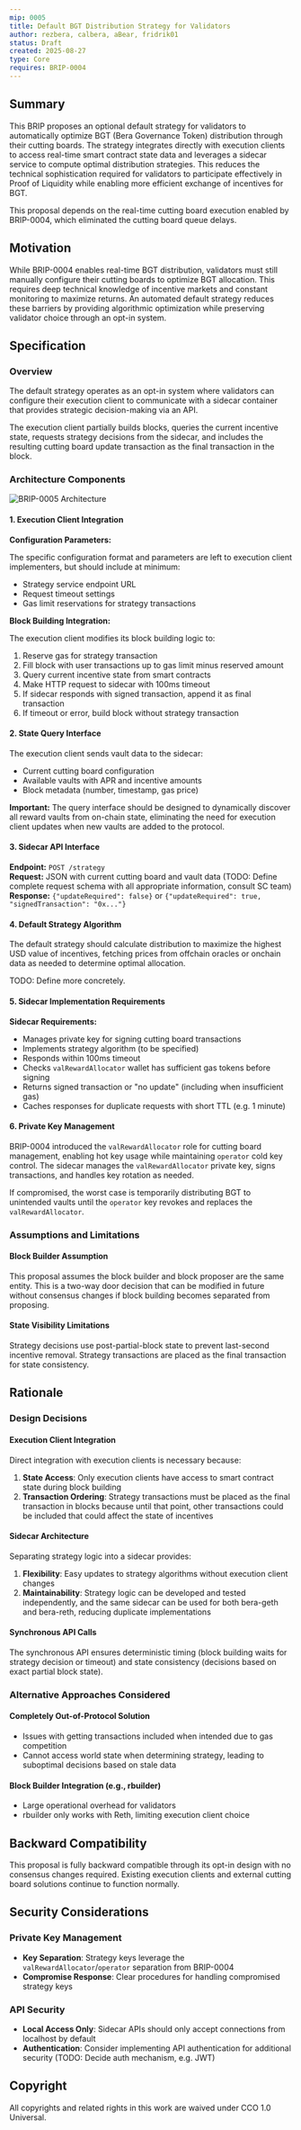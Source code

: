 ```yaml
---
mip: 0005
title: Default BGT Distribution Strategy for Validators
author: rezbera, calbera, aBear, fridrik01
status: Draft
created: 2025-08-27
type: Core
requires: BRIP-0004
---
```


## Summary

This BRIP proposes an optional default strategy for validators to automatically optimize BGT (Bera Governance Token) distribution through their cutting boards. The strategy integrates directly with execution clients to access real-time smart contract state data and leverages a sidecar service to compute optimal distribution strategies. This reduces the technical sophistication required for validators to participate effectively in Proof of Liquidity while enabling more efficient exchange of incentives for BGT.

This proposal depends on the real-time cutting board execution enabled by BRIP-0004, which eliminated the cutting board queue delays.

## Motivation

While BRIP-0004 enables real-time BGT distribution, validators must still manually configure their cutting boards to optimize BGT allocation. This requires deep technical knowledge of incentive markets and constant monitoring to maximize returns. An automated default strategy reduces these barriers by providing algorithmic optimization while preserving validator choice through an opt-in system.

## Specification

### Overview

The default strategy operates as an opt-in system where validators can configure their execution client to communicate with a sidecar container that provides strategic decision-making via an API.

The execution client partially builds blocks, queries the current incentive state, requests strategy decisions from the sidecar, and includes the resulting cutting board update transaction as the final transaction in the block.

### Architecture Components

![BRIP-0005 Architecture](BRIP5.jpg)

#### 1. Execution Client Integration

**Configuration Parameters:**

The specific configuration format and parameters are left to execution client implementers, but should include at minimum:
- Strategy service endpoint URL
- Request timeout settings
- Gas limit reservations for strategy transactions

**Block Building Integration:**

The execution client modifies its block building logic to:

1. Reserve gas for strategy transaction
2. Fill block with user transactions up to gas limit minus reserved amount
3. Query current incentive state from smart contracts
4. Make HTTP request to sidecar with 100ms timeout
5. If sidecar responds with signed transaction, append it as final transaction
6. If timeout or error, build block without strategy transaction

#### 2. State Query Interface

The execution client sends vault data to the sidecar:
- Current cutting board configuration
- Available vaults with APR and incentive amounts
- Block metadata (number, timestamp, gas price)

**Important:** The query interface should be designed to dynamically discover all reward vaults from on-chain state, eliminating the need for execution client updates when new vaults are added to the protocol.

#### 3. Sidecar API Interface

**Endpoint:** `POST /strategy`  
**Request:** JSON with current cutting board and vault data (TODO: Define complete request schema with all appropriate information, consult SC team)  
**Response:** `{"updateRequired": false}` or `{"updateRequired": true, "signedTransaction": "0x..."}`

#### 4. Default Strategy Algorithm

The default strategy should calculate distribution to maximize the highest USD value of incentives, fetching prices from offchain oracles or onchain data as needed to determine optimal allocation.

TODO: Define more concretely.

#### 5. Sidecar Implementation Requirements

**Sidecar Requirements:**

- Manages private key for signing cutting board transactions
- Implements strategy algorithm (to be specified)
- Responds within 100ms timeout
- Checks `valRewardAllocator` wallet has sufficient gas tokens before signing
- Returns signed transaction or "no update" (including when insufficient gas)
- Caches responses for duplicate requests with short TTL (e.g. 1 minute)

#### 6. Private Key Management

BRIP-0004 introduced the `valRewardAllocator` role for cutting board management, enabling hot key usage while maintaining `operator` cold key control. The sidecar manages the `valRewardAllocator` private key, signs transactions, and handles key rotation as needed.

If compromised, the worst case is temporarily distributing BGT to unintended vaults until the `operator` key revokes and replaces the `valRewardAllocator`.

### Assumptions and Limitations

#### Block Builder Assumption

This proposal assumes the block builder and block proposer are the same entity. This is a two-way door decision that can be modified in future without consensus changes if block building becomes separated from proposing.

#### State Visibility Limitations

Strategy decisions use post-partial-block state to prevent last-second incentive removal. Strategy transactions are placed as the final transaction for state consistency.

## Rationale

### Design Decisions

#### Execution Client Integration

Direct integration with execution clients is necessary because:

1. **State Access**: Only execution clients have access to smart contract state during block building
2. **Transaction Ordering**: Strategy transactions must be placed as the final transaction in blocks because until that point, other transactions could be included that could affect the state of incentives

#### Sidecar Architecture

Separating strategy logic into a sidecar provides:

1. **Flexibility**: Easy updates to strategy algorithms without execution client changes
2. **Maintainability**: Strategy logic can be developed and tested independently, and the same sidecar can be used for both bera-geth and bera-reth, reducing duplicate implementations

#### Synchronous API Calls

The synchronous API ensures deterministic timing (block building waits for strategy decision or timeout) and state consistency (decisions based on exact partial block state).

### Alternative Approaches Considered

#### Completely Out-of-Protocol Solution

- Issues with getting transactions included when intended due to gas competition
- Cannot access world state when determining strategy, leading to suboptimal decisions based on stale data

#### Block Builder Integration (e.g., rbuilder)

- Large operational overhead for validators
- rbuilder only works with Reth, limiting execution client choice

## Backward Compatibility

This proposal is fully backward compatible through its opt-in design with no consensus changes required. Existing execution clients and external cutting board solutions continue to function normally.


## Security Considerations

### Private Key Management

- **Key Separation**: Strategy keys leverage the `valRewardAllocator`/`operator` separation from BRIP-0004
- **Compromise Response**: Clear procedures for handling compromised strategy keys

### API Security

- **Local Access Only**: Sidecar APIs should only accept connections from localhost by default
- **Authentication**: Consider implementing API authentication for additional security (TODO: Decide auth mechanism, e.g. JWT)
## Copyright

All copyrights and related rights in this work are waived under CCO 1.0 Universal.